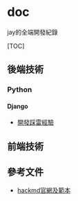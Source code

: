 # doc
jay的全端開發紀錄

[TOC]

## 後端技術
### Python
#### Django
- [開發踩雷經驗](./backend/django/problem.md)
<!-- ### Java -->
<!-- #### Spring -->
## 前端技術
###




## 參考文件
- [hackmd官網及範本](https://hackmd.io/)